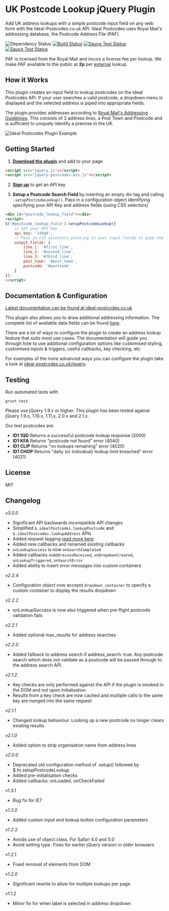 # UK Postcode Lookup jQuery Plugin

Add UK address lookups with a simple postcode input field on any web form with the Ideal-Postcodes.co.uk API. Ideal Postcodes uses Royal Mail's addressing database, the Postcode Address File (PAF).

![Dependency Status](https://david-dm.org/ideal-postcodes/jquery.postcodes.png) 
[![Build Status](https://travis-ci.org/ideal-postcodes/jquery.postcodes.png)](https://travis-ci.org/ideal-postcodes/jquery.postcodes) 
[![Sauce Test Status](https://saucelabs.com/buildstatus/cablanchard)](https://saucelabs.com/u/cablanchard)
[![Sauce Test Status](https://saucelabs.com/browser-matrix/cablanchard.svg)](https://saucelabs.com/u/cablanchard)

PAF is licensed from the Royal Mail and incurs a license fee per lookup. We make PAF available to the public at **2p** per [external](https://ideal-postcodes.co.uk/termsandconditions#external) lookup.

## How it Works

This plugin creates an input field to lookup postcodes on the Ideal Postcodes API. If your user searches a valid postcode, a dropdown menu is displayed and the selected address is piped into appropriate fields.

The plugin provides addresses according to [Royal Mail's Addressing Guidelines](http://www.royalmail.com/personal/help-and-support/How-do-I-address-my-mail-correctly). This consists of 3 address lines, a Post Town and Postcode and is sufficient to uniquely identify a premise in the UK.

![Ideal Postcodes Plugin Example](https://raw.github.com/ideal-postcodes/jquery.postcodes/master/examples/ideal_postcodes_snippet.png)

## Getting Started
1) **[Download the plugin](https://raw.github.com/ideal-postcodes/jquery.postcodes/master/dist/postcodes.min.js)** and add to your page

```html
<script src="jquery.js"></script>
<script src="jquery.postcodes.min.js"></script>
```

2) **[Sign up](https://ideal-postcodes.co.uk)** to get an API key

3) **Setup a Postcode Search Field** by inserting an empty div tag and calling `.setupPostcodeLookup()`. Pass in a configuration object identifying specifying your API Key and address fields (using CSS selectors)

```html
<div id="postcode_lookup_field"></div>
<script>
$('#postcode_lookup_field').setupPostcodeLookup({
	// Set your API key
	api_key: 'iddqd',
	// Pass in CSS selectors pointing to your input fields to pipe the results
	output_fields: {
		line_1: '#first_line',
		line_2: '#second_line',
		line_3: '#third_line',
		post_town: '#post_town',
		postcode: '#postcode'
	}
});
</script>
```

## Documentation & Configuration

[Latest documentation can be found at ideal-postcodes.co.uk](https://ideal-postcodes.co.uk/documentation/jquery-plugin)

This plugin also allows you to draw additional addressing information. The complete list of available data fields can be found [here](https://ideal-postcodes.co.uk/documentation/paf-data).

There are a lot of ways to configure the plugin to create an address lookup feature that suits most use cases. The documentation will guide you through how to use additional configuration options like customised styling, customised inputs & triggers, useful callbacks, key checking, etc.

For examples of the more advanced ways you can configure the plugin take a look at [ideal-postcodes.co.uk/jquery](https://ideal-postcodes.co.uk/jquery).

## Testing

Run automated tests with

```
grunt test
```

Please use jQuery 1.9.x or higher. This plugin has been tested against jQuery 1.9.x, 1.10.x, 1.11.x, 2.0.x and 2.1.x.

Our test postcodes are:
- **ID1 1QD** Returns a successful postcode lookup response (2000)
- **ID1 KFA** Returns "postcode not found" error (4040)
- **ID1 CLIP** Returns "no lookups remaining" error (4020)
- **ID1 CHOP** Returns "daily (or individual) lookup limit breached" error (4021)

## License
MIT

## Changelog

*v3.0.0*
- Significant API backwards incompatible API changes
- Simplified `$.idealPostcodes.lookupPostcode` and `$.idealPostcodes.lookupAddress` APIs
- Added request tagging [read more here](https://ideal-postcodes.co.uk/documentation/metadata)
- Added new callbacks and renamed existing callbacks
- `onLookupSuccess` is now `onSearchCompleted`
- Added callbacks `onAddressesReceived`, `onDropdownCreated`, `onLookupTriggered`, `onSearchError`
- Added ability to insert error messages into custom containers

*v2.2.4*
- Configuration object now accepts `dropdown_container` to specify a custom container to display the results dropdown

*v2.2.2*
- onLookupSuccess is now also triggered when pre-flight postcode validation fails

*v2.2.1*
- Added optional max_results for address searches

*v2.2.0*
- Added fallback to address search if address_search: true. Any postcode search which does not validate as a postcode will be passed through to the address search API.

*v2.1.2*
- Key checks are only performed against the API if the plugin is invoked in the DOM and not upon initialisation
- Results from a key check are now cached and multiple calls to the same key are merged into the same request

*v2.1.1*
- Changed lookup behaviour. Looking up a new postcode no longer clears existing results

*v2.1.0*
- Added option to strip organisation name from address lines

*v2.0.0*
- Deprecated old configuration method of .setup() followed by $.fn.setupPostcodeLookup
- Added pre-initialisation checks
- Added callbacks: onLoaded, onCheckFailed

*v1.3.1*
- Bug fix for IE7

*v1.3.0*
- Added custom input and lookup button configuration parameters

*v1.2.2*
- Avoids use of object.class. For Safari 4.0 and 5.0
- Avoid setting type. Fixes for earlier jQuery version in older browsers

*v1.2.1*
- Fixed removal of elements from DOM

*v1.2.0*
- Significant rewrite to allow for multiple lookups per page

*v1.1.2*
- Minor fix for when label is selected in address dropdown

